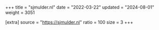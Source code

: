+++
title = "sjmulder.nl"
date = "2022-03-22"
updated = "2024-08-01"
weight = 3051

[extra]
source = "https://sjmulder.nl"
ratio = 100
size = 3
+++
